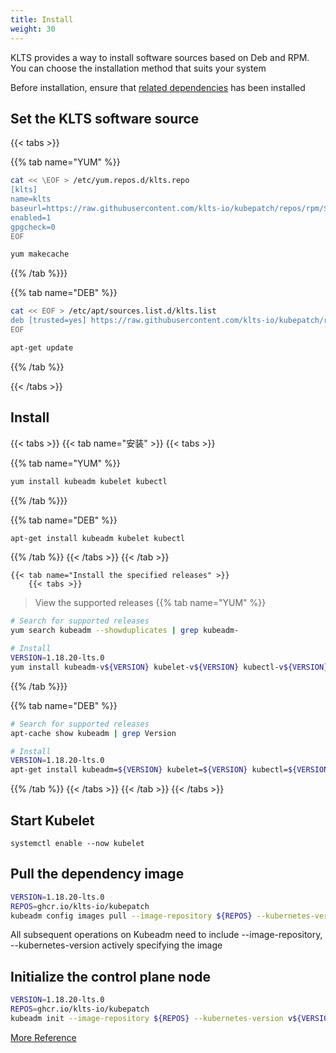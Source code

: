 ```yaml
---
title: Install
weight: 30
---
```


KLTS provides a way to install software sources based on Deb and RPM. 
You can choose the installation method that suits your system

Before installation, ensure that [related dependencies](/zh/documents/preinstall) has been installed

## Set the KLTS software source

{{< tabs >}}

{{% tab name="YUM" %}}
``` bash
cat << \EOF > /etc/yum.repos.d/klts.repo
[klts]
name=klts
baseurl=https://raw.githubusercontent.com/klts-io/kubepatch/repos/rpm/$basearch/
enabled=1
gpgcheck=0
EOF

yum makecache
```
{{% /tab %}}}

{{% tab name="DEB" %}}
``` bash
cat << EOF > /etc/apt/sources.list.d/klts.list
deb [trusted=yes] https://raw.githubusercontent.com/klts-io/kubepatch/repos/deb stable main
EOF

apt-get update
```
{{% /tab %}}

{{< /tabs >}}


## Install

{{< tabs >}}
    {{< tab name="安装" >}}
        {{< tabs >}}

{{% tab name="YUM" %}}
``` bash
yum install kubeadm kubelet kubectl
```
{{% /tab %}}}

{{% tab name="DEB" %}}
``` bash
apt-get install kubeadm kubelet kubectl
```
{{% /tab %}}
        {{< /tabs >}}
    {{< /tab >}}

    {{< tab name="Install the specified releases" >}}
        {{< tabs >}}

> View the supported releases
{{% tab name="YUM" %}}
``` bash
# Search for supported releases
yum search kubeadm --showduplicates | grep kubeadm-

# Install
VERSION=1.18.20-lts.0
yum install kubeadm-v${VERSION} kubelet-v${VERSION} kubectl-v${VERSION}
```
{{% /tab %}}}

{{% tab name="DEB" %}}
``` bash
# Search for supported releases
apt-cache show kubeadm | grep Version

# Install
VERSION=1.18.20-lts.0
apt-get install kubeadm=${VERSION} kubelet=${VERSION} kubectl=${VERSION}
```
{{% /tab %}}
        {{< /tabs >}}
    {{< /tab >}}
{{< /tabs >}}

## Start Kubelet

```
systemctl enable --now kubelet
```

## Pull the dependency image

``` bash
VERSION=1.18.20-lts.0
REPOS=ghcr.io/klts-io/kubepatch
kubeadm config images pull --image-repository ${REPOS} --kubernetes-version v${VERSION}
```

All subsequent operations on Kubeadm need to include --image-repository, --kubernetes-version actively specifying the image

## Initialize the control plane node

``` bash
VERSION=1.18.20-lts.0
REPOS=ghcr.io/klts-io/kubepatch
kubeadm init --image-repository ${REPOS} --kubernetes-version v${VERSION}
```

[More Reference](https://kubernetes.io/docs/setup/production-environment/tools/kubeadm/create-cluster-kubeadm/)
